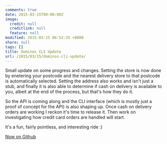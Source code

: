 ```yaml
---
comments: true
date: 2015-03-15T00:00:00Z
image:
  credit: null
  creditlink: null
  feature: null
modified: 2015-03-15 06:52:35 +0000
share: null
tags: []
title: Dominos CLI Update
url: /2015/03/15/dominos-cli-update/
---
```


Small update on some progress and changes. Setting the store is now done by
enetering your postcode and the nearest delivery store to that postcode is 
automatically selected. Setting the address also works and isn't just a stub,
and finally it is also able to determine if cash on delivery is available to you,
albeit at the end of the process, but that's how they do it.

<script type="text/javascript" src="https://asciinema.org/a/17706.js" id="asciicast-17706" async></script>

So the API is coming along and the CLI interface (which is mostly just a proof
of concept for the API) is also shaping up. Once cash on delivery orders are working
I reckon it's time to release it. Then work on investigating how credit card orders
are handled will start.

It's a fun, fairly pointless, and interesting ride :)

[Now on Github](https://github.com/Svenito/dominos)
